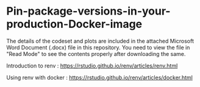 # Pin-package-versions-in-your-production-Docker-image

The details of the codeset and plots are included in the attached Microsoft Word Document (.docx) file in this repository. 
You need to view the file in "Read Mode" to see the contents properly after downloading the same.

Introduction to renv : https://rstudio.github.io/renv/articles/renv.html

Using renv with docker : https://rstudio.github.io/renv/articles/docker.html
